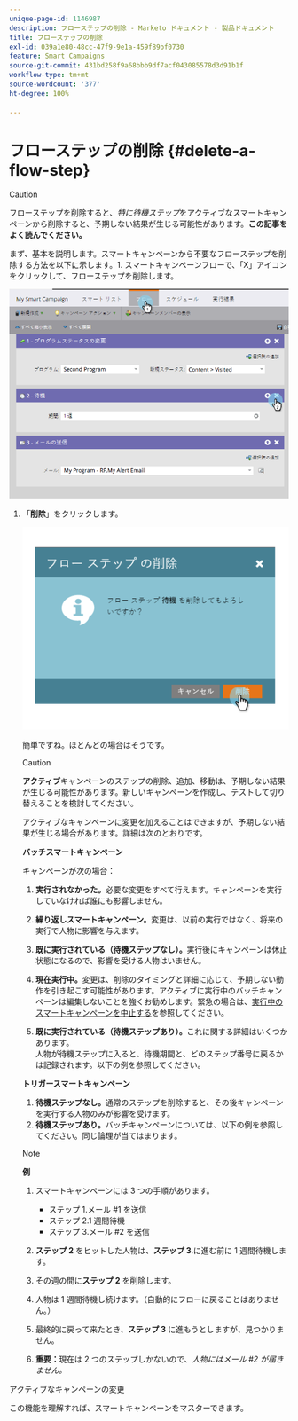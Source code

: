 ```yaml
---
unique-page-id: 1146987
description: フローステップの削除 - Marketo ドキュメント - 製品ドキュメント
title: フローステップの削除
exl-id: 039a1e80-48cc-47f9-9e1a-459f89bf0730
feature: Smart Campaigns
source-git-commit: 431bd258f9a68bbb9df7acf043085578d3d91b1f
workflow-type: tm+mt
source-wordcount: '377'
ht-degree: 100%

---
```


# フローステップの削除 {#delete-a-flow-step}

>[!CAUTION]
>
>フローステップを削除すると、_特に待機ステップ_&#x200B;をアクティブなスマートキャンペーンから削除すると、予期しない結果が生じる可能性があります。**この記事をよく読んでください。**

まず、基本を説明します。スマートキャンペーンから不要なフローステップを削除する方法を以下に示します。1. スマートキャンペーンフローで、「X」アイコンをクリックして、フローステップを削除します。

![](assets/image2014-9-22-13-3a52-3a20.png)

1. 「**削除**」をクリックします。

   ![](assets/image2014-9-22-13-3a55-3a25.png)

   簡単ですね。ほとんどの場合はそうです。

   >[!CAUTION]
   >
   >**アクティブ**&#x200B;キャンペーンのステップの削除、追加、移動は、予期しない結果が生じる可能性があります。新しいキャンペーンを作成し、テストして切り替えることを検討してください。

   アクティブなキャンペーンに変更を加えることはできますが、予期しない結果が生じる場合があります。詳細は次のとおりです。

   **バッチスマートキャンペーン**

   キャンペーンが次の場合：

   1. **実行されなかった。**&#x200B;必要な変更をすべて行えます。キャンペーンを実行していなければ誰にも影響しません。
   1. **繰り返しスマートキャンペーン。**&#x200B;変更は、以前の実行ではなく、将来の実行で人物に影響を与えます。
   1. **既に実行されている（待機ステップなし）。**&#x200B;実行後にキャンペーンは休止状態になるので、影響を受ける人物はいません。
   1. **現在実行中。**&#x200B;変更は、削除のタイミングと詳細に応じて、予期しない動作を引き起こす可能性があります。アクティブに実行中のバッチキャンペーンは編集しないことを強くお勧めします。緊急の場合は、[実行中のスマートキャンペーンを中止する](/help/marketo/product-docs/core-marketo-concepts/smart-campaigns/using-smart-campaigns/abort-a-smart-campaign.md)を参照してください。

   1. **既に実行されている（待機ステップあり）。**&#x200B;これに関する詳細はいくつかあります。\
      人物が待機ステップに入ると、待機期間と、どのステップ番号に戻るかは記録されます。以下の例を参照してください。

   **トリガースマートキャンペーン**

   1. **待機ステップなし。**&#x200B;通常のステップを削除すると、その後キャンペーンを実行する人物のみが影響を受けます。
   1. **待機ステップあり。**&#x200B;バッチキャンペーンについては、以下の例を参照してください。同じ論理が当てはまります。

   >[!NOTE]
   >
   >**例**
   >
   >1. スマートキャンペーンには 3 つの手順があります。
   >    * ステップ 1.メール #1 を送信
   >    * ステップ 2.1 週間待機
   >    * ステップ 3.メール #2 を送信
   >
   >1. **ステップ 2** をヒットした人物は、**ステップ 3**.に進む前に 1 週間待機します。
   >1. その週の間に&#x200B;**ステップ 2** を削除します。
   >1. 人物は 1 週間待機し続けます。（自動的にフローに戻ることはありません。）
   >1. 最終的に戻って来たとき、**ステップ 3** に進もうとしますが、見つかりません。
   >1. **重要：**&#x200B;現在は 2 つのステップしかないので、*人物にはメール #2 が届きません。*

アクティブなキャンペーンの変更

この機能を理解すれば、スマートキャンペーンをマスターできます。

